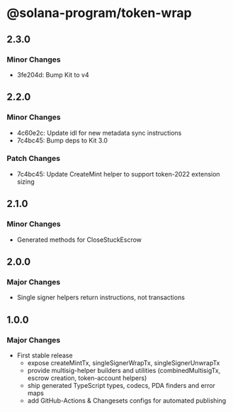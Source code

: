 # @solana-program/token-wrap

## 2.3.0

### Minor Changes

- 3fe204d: Bump Kit to v4

## 2.2.0

### Minor Changes

- 4c60e2c: Update idl for new metadata sync instructions
- 7c4bc45: Bump deps to Kit 3.0

### Patch Changes

- 7c4bc45: Update CreateMint helper to support token-2022 extension sizing

## 2.1.0

### Minor Changes

- Generated methods for CloseStuckEscrow

## 2.0.0

### Major Changes

- Single signer helpers return instructions, not transactions

## 1.0.0

### Major Changes

- First stable release
  - expose createMintTx, singleSignerWrapTx, singleSignerUnwrapTx
  - provide multisig-helper builders and utilities (combinedMultisigTx, escrow creation, token-account helpers)
  - ship generated TypeScript types, codecs, PDA finders and error maps
  - add GitHub-Actions & Changesets configs for automated publishing

